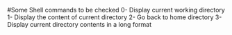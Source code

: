 #Some Shell commands to be checked
0- Display current working directory
1- Display the content of current directory
2- Go back to home directory
3- Display current directory contents in a long format
